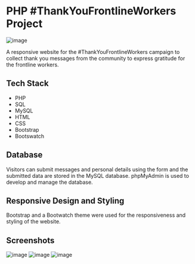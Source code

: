 # PHP #ThankYouFrontlineWorkers Project
![image](https://user-images.githubusercontent.com/71687298/194402137-476d8e2e-899c-48cb-ab4f-e3b64790bfcc.png)

A responsive website for the #ThankYouFrontlineWorkers campaign to collect thank you messages from the community to express gratitude for the frontline workers. 

## Tech Stack

- PHP
- SQL
- MySQL
- HTML
- CSS
- Bootstrap
- Bootswatch

## Database
Visitors can submit messages and personal details using the form and the submitted data are stored in the MySQL database. phpMyAdmin is used to develop and manage the database.

## Responsive Design and Styling
Bootstrap and a Bootwatch theme were used for the responsiveness and styling of the website.

## Screenshots
![image](https://user-images.githubusercontent.com/71687298/194402176-969f1df4-11d0-47cd-a3ad-09d70a5fb405.png)
![image](https://user-images.githubusercontent.com/71687298/194402200-26f3f0ba-7baf-4a02-a5df-1ed9631399c8.png)
![image](https://user-images.githubusercontent.com/71687298/194422757-28ec9cd6-f45b-4502-94cf-2acde35f9f20.png)
